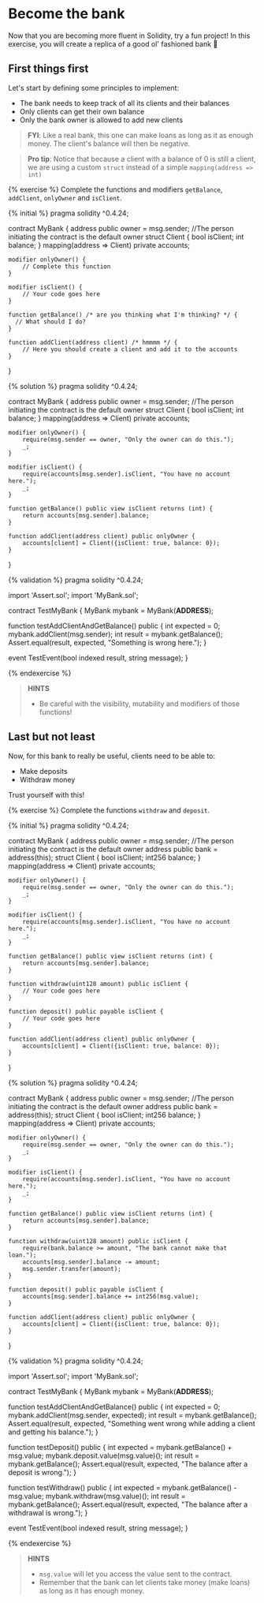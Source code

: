 # Become the bank

Now that you are becoming more fluent in Solidity, try a fun project!
In this exercise, you will create a replica of a good ol' fashioned bank 🏦

## First things first

Let's start by defining some principles to implement:
* The bank needs to keep track of all its clients and their balances
* Only clients can get their own balance
* Only the bank owner is allowed to add new clients

> **FYI**: Like a real bank, this one can make loans as long as it as enough money. The client's balance will then be negative.

> **Pro tip**: Notice that because a client with a balance of 0 is still a client, we are using a custom `struct` instead of a simple `mapping(address => int)`

{% exercise %}
Complete the functions and modifiers `getBalance`, `addClient`, `onlyOwner` and `isClient`.

{% initial %}
pragma solidity ^0.4.24;

contract MyBank {
    address public owner = msg.sender; //The person initiating the contract is the default owner
    struct Client {
        bool isClient;
        int balance;
    }
    mapping(address => Client) private accounts;

    modifier onlyOwner() {
        // Complete this function
    }

    modifier isClient() {
        // Your code goes here
    }

    function getBalance() /* are you thinking what I'm thinking? */ {
      // What should I do?
    }

    function addClient(address client) /* hmmmm */ {
        // Here you should create a client and add it to the accounts
    }
}

{% solution %}
pragma solidity ^0.4.24;

contract MyBank {
    address public owner = msg.sender; //The person initiating the contract is the default owner
    struct Client {
        bool isClient;
        int balance;
    }
    mapping(address => Client) private accounts;

    modifier onlyOwner() {
        require(msg.sender == owner, "Only the owner can do this.");
        _;
    }

    modifier isClient() {
        require(accounts[msg.sender].isClient, "You have no account here.");
        _;
    }

    function getBalance() public view isClient returns (int) {
        return accounts[msg.sender].balance;
    }

    function addClient(address client) public onlyOwner {
        accounts[client] = Client({isClient: true, balance: 0});
    }
}

{% validation %}
pragma solidity ^0.4.24;

import 'Assert.sol';
import 'MyBank.sol';

contract TestMyBank {
  MyBank mybank = MyBank(__ADDRESS__);
  
  function testAddClientAndGetBalance() public {
    int expected = 0;
    mybank.addClient(msg.sender);
    int result = mybank.getBalance();
    Assert.equal(result, expected, "Something is wrong here.");
  }

  event TestEvent(bool indexed result, string message);
}

{% endexercise %}

> **HINTS**
> * Be careful with the visibility, mutability and modifiers of those functions!

## Last but not least

Now, for this bank to really be useful, clients need to be able to:
* Make deposits
* Withdraw money

Trust yourself with this!

{% exercise %}
Complete the functions `withdraw` and `deposit`.

{% initial %}
pragma solidity ^0.4.24;

contract MyBank {
    address public owner = msg.sender; //The person initiating the contract is the default owner
    address public bank = address(this);
    struct Client {
        bool isClient;
        int256 balance;
    }
    mapping(address => Client) private accounts;

    modifier onlyOwner() {
        require(msg.sender == owner, "Only the owner can do this.");
        _;
    }

    modifier isClient() {
        require(accounts[msg.sender].isClient, "You have no account here.");
        _;
    }

    function getBalance() public view isClient returns (int) {
        return accounts[msg.sender].balance;
    }

    function withdraw(uint128 amount) public isClient {
        // Your code goes here
    }

    function deposit() public payable isClient {
        // Your code goes here
    }

    function addClient(address client) public onlyOwner {
        accounts[client] = Client({isClient: true, balance: 0});
    }
}

{% solution %}
pragma solidity ^0.4.24;

contract MyBank {
    address public owner = msg.sender; //The person initiating the contract is the default owner
    address public bank = address(this);
    struct Client {
        bool isClient;
        int256 balance;
    }
    mapping(address => Client) private accounts;

    modifier onlyOwner() {
        require(msg.sender == owner, "Only the owner can do this.");
        _;
    }

    modifier isClient() {
        require(accounts[msg.sender].isClient, "You have no account here.");
        _;
    }

    function getBalance() public view isClient returns (int) {
        return accounts[msg.sender].balance;
    }

    function withdraw(uint128 amount) public isClient {
        require(bank.balance >= amount, "The bank cannot make that loan.");
        accounts[msg.sender].balance -= amount;
        msg.sender.transfer(amount);
    }

    function deposit() public payable isClient {
        accounts[msg.sender].balance += int256(msg.value);
    }

    function addClient(address client) public onlyOwner {
        accounts[client] = Client({isClient: true, balance: 0});
    }
}

{% validation %}
pragma solidity ^0.4.24;

import 'Assert.sol';
import 'MyBank.sol';

contract TestMyBank {
  MyBank mybank = MyBank(__ADDRESS__);
  
  function testAddClientAndGetBalance() public {
    int expected = 0;
    mybank.addClient(msg.sender, expected);
    int result = mybank.getBalance();
    Assert.equal(result, expected, "Something went wrong while adding a client and getting his balance.");
  }

  function testDeposit() public {
    int expected = mybank.getBalance() + msg.value;
    mybank.deposit.value(msg.value)();
    int result = mybank.getBalance();
    Assert.equal(result, expected, "The balance after a deposit is wrong.");
  }

  function testWithdraw() public {
    int expected = mybank.getBalance() - msg.value;
    mybank.withdraw(msg.value)();
    int result = mybank.getBalance();
    Assert.equal(result, expected, "The balance after a withdrawal is wrong.");
  }

  event TestEvent(bool indexed result, string message);
}

{% endexercise %}

> **HINTS**
> * `msg.value` will let you access the value sent to the contract.
> * Remember that the bank can let clients take money (make loans) as long as it has enough money.